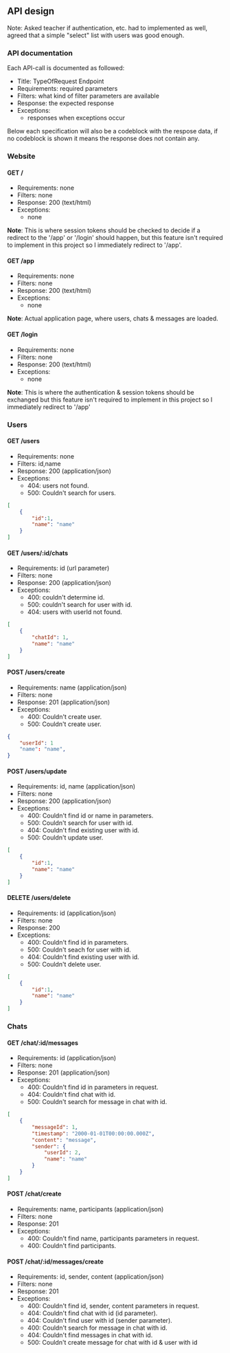## API design
Note: Asked teacher if authentication, etc. had to implemented as well, agreed that a simple "select" list with users was good enough.

### API documentation
Each API-call is documented as followed:
- Title: TypeOfRequest Endpoint
- Requirements: required parameters
- Filters: what kind of filter parameters are available
- Response: the expected response
- Exceptions:
    - responses when exceptions occur

Below each specification will also be a codeblock with the respose data, if no codeblock is shown it means the response does not contain any.

### Website
#### GET /
- Requirements: none
- Filters: none
- Response: 200 (text/html)
- Exceptions:
    - none

**Note**: This is where session tokens should be checked to decide if a redirect to the '/app' or '/login' should happen, but this feature isn't required to implement in this project so I immediately redirect to '/app'.

#### GET /app
- Requirements: none
- Filters: none
- Response: 200 (text/html)
- Exceptions:
    - none

**Note**: Actual application page, where users, chats & messages are loaded.

#### GET /login
- Requirements: none
- Filters: none
- Response: 200 (text/html)
- Exceptions:
    - none

**Note**: This is where the authentication & session tokens should be exchanged but this feature isn't required to implement in this project so I immediately redirect to '/app'

### Users
#### GET /users
- Requirements: none
- Filters: id,name
- Response: 200 (application/json)
- Exceptions:
    - 404: users not found.
    - 500: Couldn't search for users.

```json
[
    {
        "id":1,
        "name": "name"
    }
]
```

#### GET /users/:id/chats
- Requirements: id (url parameter)
- Filters: none
- Response: 200 (application/json)
- Exceptions:
    - 400: couldn't determine id.
    - 500: couldn't search for user with id.
    - 404: users with userId not found.

```json
[
    {
        "chatId": 1,
        "name": "name"
    }
]
```

#### POST /users/create
- Requirements: name (application/json)
- Filters: none
- Response: 201 (application/json)
- Exceptions:
    - 400: Couldn't create user.
    - 500: Couldn't create user.

```json
{
    "userId": 1
    "name": "name",
}
```

#### POST /users/update
- Requirements: id, name (application/json)
- Filters: none
- Response: 200 (application/json)
- Exceptions:
    - 400: Couldn't find id or name in parameters.
    - 500: Couldn't search for user with id.
    - 404: Couldn't find existing user with id.
    - 500: Couldn't update user.

```json
[
    {
        "id":1,
        "name": "name"
    }
]
```

#### DELETE /users/delete
- Requirements: id (application/json)
- Filters: none
- Response: 200
- Exceptions:
    - 400: Couldn't find id in parameters.
    - 500: Couldn't seach for user with id.
    - 404: Couldn't find existing user with id.
    - 500: Couldn't delete user.

```json
[
    {
        "id":1,
        "name": "name"
    }
]
```

### Chats
#### GET /chat/:id/messages
- Requirements: id (application/json)
- Filters: none
- Response: 201 (application/json)
- Exceptions:
    - 400: Couldn't find id in parameters in request.
    - 404: Couldn't find chat with id.
    - 500: Couldn't search for message in chat with id.

```json
[
    {
        "messageId": 1,
        "timestamp": "2000-01-01T00:00:00.000Z",
        "content": "message",
        "sender": {
            "userId": 2,
            "name": "name"
        }
    }
]
```

#### POST /chat/create
- Requirements: name, participants (application/json)
- Filters: none
- Response: 201
- Exceptions:
    - 400: Couldn't find name, participants parameters in request.
    - 400: Couldn't find participants.

#### POST /chat/:id/messages/create
- Requirements: id, sender, content (application/json)
- Filters: none
- Response: 201
- Exceptions:
    - 400: Couldn't find id, sender, content parameters in request.
    - 404: Couldn't find chat with id (id parameter).
    - 404: Couldn't find user with id (sender parameter).
    - 400: Couldn't search for message in chat with id.
    - 404: Couldn't find messages in chat with id.
    - 500: Couldn't create message for chat with id & user with id
